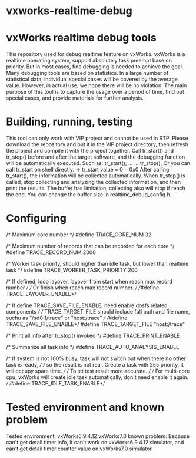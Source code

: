 # vxworks-realtime-debug

vxWorks realtime debug tools
============================
This repository used for debug realtime feature on vxWorks. vxWorks is a realtime operating system,
support absolutely task preempt base on priority. But in most cases, fine debugging is needed to 
achieve the goal. Many debugging tools are based on statistics. In a large number of statistical 
data, individual special cases will be covered by the average value. However, in actual use, we hope 
there will be no violation. The main purpose of this tool is to capture the usage over a period of 
time, find out special cases, and provide materials for further analysis.

Building, running, testing
==========================
This tool can only work with VIP project and cannot be used in RTP. Please download the repository and 
put it in the VIP project directory, then refresh the project and compile it with the project together.
Call tr_start() and tr_stop() before and after the target software, and the debugging function will be
automatically executed. Such as:
    tr_start();
    ...
    ...
    tr_stop();
Or you can call tr_start on shell directly.
    -> tr_start
    value = 0 = 0x0
After calling tr_start(), the information will be collected automatically. When tr_stop() is called,
stop collecting and analyzing the collected information, and then print the results.
The buffer has limitation, collecting also will stop if reach the end. You can change the buffer size
in realtime_debug_config.h.

Configuring
===========
/* Maximum core number */
#define TRACE_CORE_NUM                  32

/* Maximum number of records that can be recorded for each core */
#define TRACE_RECORD_NUM                2000

/* Worker task priority, should higher than idle task, but lower than realtime task */
#define TRACE_WORKER_TASK_PRIORITY      200

/* If defined, loop layover, layover from start when reach max record number */
/* Or finish when reach max record number. */
/*#define TRACE_LAYOVER_ENABLE*/

/* If define TRACE_SAVE_FILE_ENABLE, need enable dosfs related components */
/* TRACE_TARGET_FILE should include full path and file name, suchu as "/sd0:1/trace" or "host:/trace" */
/*#define TRACE_SAVE_FILE_ENABLE*/
#define TRACE_TARGET_FILE               "host:/trace"

/* Print all info after tr_stop() invoked */
#define TRACE_PRINT_ENABLE

/* Summarize all task info */
#define TRACE_AUTO_ANALYSIS_ENABLE

/* If system is not 100% busy, task will not switch out when there no other task is ready, */
/* so the result is not real. Create a task with 255 priority, it will occupy spare time. */
/* To let test result more accurate. */
/* For multi-core cpu, vxWorks will create idle task automatically, don't need enable it again. */
/*#define TRACE_IDLE_TASK_ENABLE*/

Tested environment and known problem
====================================
Tested environment:
    vxWorks6.9.4.12
    vxWorks7.0
known problem:
Because can't get detail timer info, it can't work on vxWorks6.9.4.12 simulator, and can't get detail 
timer counter value on vxWorks7.0 simulator.

